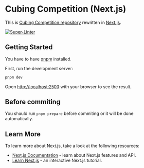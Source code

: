 # Cubing Competition (Next.js)

This is [Cubing Competition repository](https://github.com/Cro-Cube-Comp/Cubing-competition) rewritten in [Next.js](https://nextjs.org/).

[![Super-Linter](https://github.com/UnknownCoder404/Cubing-competition-nextjs/actions/workflows/linter.yml/badge.svg)](https://github.com/marketplace/actions/super-linter)

## Getting Started

You have to have [pnpm](https://pnpm.io/) installed.

First, run the development server:

```bash
pnpm dev
```

Open [http://localhost:2500](http://localhost:2500) with your browser to see the result.

## Before commiting

You should run `pnpm prepare` before commiting or it will be done automatically.

## Learn More

To learn more about Next.js, take a look at the following resources:

- [Next.js Documentation](https://nextjs.org/docs) - learn about Next.js features and API.
- [Learn Next.js](https://nextjs.org/learn) - an interactive Next.js tutorial.
